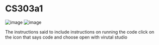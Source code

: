 # CS303a1

![image](https://github.com/Davidlee000/cs303assignment1/assets/88510494/cf4e5da2-1d04-4405-bc1d-061bc5136444)
![image](https://github.com/Davidlee000/cs303assignment1/assets/88510494/0ad7fac7-a25c-4aa6-8b84-a0de6376346c)

The instructions said to include instructions on running the code 
click on the icon that says code and choose open with virutal studio
